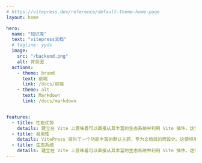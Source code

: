 ```yaml
---
# https://vitepress.dev/reference/default-theme-home-page
layout: home

hero:
  name: "知识库"
  text: "vitepress文档"
  # tagline: yyds
  image: 
    src: "/backend.png"
    alt: 背景图
  actions:
    - theme: brand
      text: 前端
      link: /docs/前端
    - theme: alt
      text: Markdown
      link: /docs/markdown


features:
  - title: 性能优势
    details: 建立在 Vite 上意味着可以直接从其丰富的生态系统中利用 Vite 插件。这使得 VitePress 成为构建以内容为中心但也需要非平凡交互性的网站的理想选择
  - title: 易用性
    details: VitePress 提供了一个功能丰富的默认主题，专为文档目的而设计。这使得用户可以以最小的努力启动漂亮的文档站点，无需任何特定于 Vue 的知识
  - title: 生态系统
    details: 建立在 Vite 上意味着可以直接从其丰富的生态系统中利用 Vite 插件。这使得 VitePress 成为构建以内容为中心但也需要非平凡交互性的网站的理想选择。
---
```

